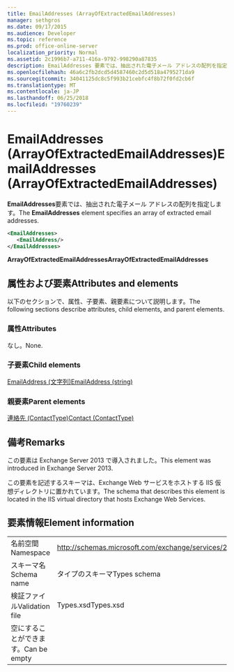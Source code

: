 ```yaml
---
title: EmailAddresses (ArrayOfExtractedEmailAddresses)
manager: sethgros
ms.date: 09/17/2015
ms.audience: Developer
ms.topic: reference
ms.prod: office-online-server
localization_priority: Normal
ms.assetid: 2c1996b7-a711-416a-9792-998290a87835
description: EmailAddresses 要素では、抽出された電子メール アドレスの配列を指定します。
ms.openlocfilehash: 46a6c2fb2dcd5d4587460c2d5d518a4795271da9
ms.sourcegitcommit: 34041125dc8c5f993b21cebfc4f8b72f0fd2cb6f
ms.translationtype: MT
ms.contentlocale: ja-JP
ms.lasthandoff: 06/25/2018
ms.locfileid: "19760239"
---
```

# <a name="emailaddresses-arrayofextractedemailaddresses"></a><span data-ttu-id="b1c4f-103">EmailAddresses (ArrayOfExtractedEmailAddresses)</span><span class="sxs-lookup"><span data-stu-id="b1c4f-103">EmailAddresses (ArrayOfExtractedEmailAddresses)</span></span>

<span data-ttu-id="b1c4f-104">**EmailAddresses**要素では、抽出された電子メール アドレスの配列を指定します。</span><span class="sxs-lookup"><span data-stu-id="b1c4f-104">The **EmailAddresses** element specifies an array of extracted email addresses.</span></span> 
  
```XML
<EmailAddresses>
   <EmailAddress/>
</EmailAddresses>
```

 <span data-ttu-id="b1c4f-105">**ArrayOfExtractedEmailAddresses**</span><span class="sxs-lookup"><span data-stu-id="b1c4f-105">**ArrayOfExtractedEmailAddresses**</span></span>
## <a name="attributes-and-elements"></a><span data-ttu-id="b1c4f-106">属性および要素</span><span class="sxs-lookup"><span data-stu-id="b1c4f-106">Attributes and elements</span></span>

<span data-ttu-id="b1c4f-107">以下のセクションで、属性、子要素、親要素について説明します。</span><span class="sxs-lookup"><span data-stu-id="b1c4f-107">The following sections describe attributes, child elements, and parent elements.</span></span>
  
### <a name="attributes"></a><span data-ttu-id="b1c4f-108">属性</span><span class="sxs-lookup"><span data-stu-id="b1c4f-108">Attributes</span></span>

<span data-ttu-id="b1c4f-109">なし。</span><span class="sxs-lookup"><span data-stu-id="b1c4f-109">None.</span></span>
  
### <a name="child-elements"></a><span data-ttu-id="b1c4f-110">子要素</span><span class="sxs-lookup"><span data-stu-id="b1c4f-110">Child elements</span></span>

[<span data-ttu-id="b1c4f-111">EmailAddress (文字列)</span><span class="sxs-lookup"><span data-stu-id="b1c4f-111">EmailAddress (string)</span></span>](emailaddress-string.md)
  
### <a name="parent-elements"></a><span data-ttu-id="b1c4f-112">親要素</span><span class="sxs-lookup"><span data-stu-id="b1c4f-112">Parent elements</span></span>

[<span data-ttu-id="b1c4f-113">連絡先 (ContactType)</span><span class="sxs-lookup"><span data-stu-id="b1c4f-113">Contact (ContactType)</span></span>](contact-contacttype.md)
  
## <a name="remarks"></a><span data-ttu-id="b1c4f-114">備考</span><span class="sxs-lookup"><span data-stu-id="b1c4f-114">Remarks</span></span>

<span data-ttu-id="b1c4f-115">この要素は Exchange Server 2013 で導入されました。</span><span class="sxs-lookup"><span data-stu-id="b1c4f-115">This element was introduced in Exchange Server 2013.</span></span>
  
<span data-ttu-id="b1c4f-116">この要素を記述するスキーマは、Exchange Web サービスをホストする IIS 仮想ディレクトリに置かれています。</span><span class="sxs-lookup"><span data-stu-id="b1c4f-116">The schema that describes this element is located in the IIS virtual directory that hosts Exchange Web Services.</span></span>
  
## <a name="element-information"></a><span data-ttu-id="b1c4f-117">要素情報</span><span class="sxs-lookup"><span data-stu-id="b1c4f-117">Element information</span></span>

|||
|:-----|:-----|
|<span data-ttu-id="b1c4f-118">名前空間</span><span class="sxs-lookup"><span data-stu-id="b1c4f-118">Namespace</span></span>  <br/> |http://schemas.microsoft.com/exchange/services/2006/types  <br/> |
|<span data-ttu-id="b1c4f-119">スキーマ名</span><span class="sxs-lookup"><span data-stu-id="b1c4f-119">Schema name</span></span>  <br/> |<span data-ttu-id="b1c4f-120">タイプのスキーマ</span><span class="sxs-lookup"><span data-stu-id="b1c4f-120">Types schema</span></span>  <br/> |
|<span data-ttu-id="b1c4f-121">検証ファイル</span><span class="sxs-lookup"><span data-stu-id="b1c4f-121">Validation file</span></span>  <br/> |<span data-ttu-id="b1c4f-122">Types.xsd</span><span class="sxs-lookup"><span data-stu-id="b1c4f-122">Types.xsd</span></span>  <br/> |
|<span data-ttu-id="b1c4f-123">空にすることができます。</span><span class="sxs-lookup"><span data-stu-id="b1c4f-123">Can be empty</span></span>  <br/> ||
   

